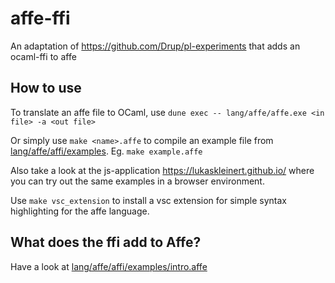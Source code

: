 # affe-ffi

An adaptation of https://github.com/Drup/pl-experiments that adds an ocaml-ffi to affe

## How to use

To translate an affe file to OCaml, use `dune exec -- lang/affe/affe.exe <in file> -a <out file>`

Or simply use `make <name>.affe` to compile an example file from [lang/affe/affi/examples](lang/affe/affi/examples). Eg. `make example.affe`

Also take a look at the js-application https://lukaskleinert.github.io/ where you can try out the same examples in a browser environment.

Use `make vsc_extension` to install a vsc extension for simple syntax highlighting for the affe language.


## What does the ffi add to Affe?

Have a look at [lang/affe/affi/examples/intro.affe](lang/affe/affi/examples/intro.affe)

